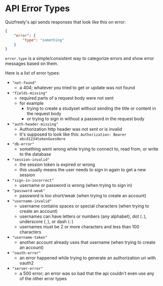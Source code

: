 # API Error Types

Quizfreely's api sends responses that look like this on error:
```json
{
    "error": {
        "type": "something"
    }
}
```

`error.type` is a simple/consistent way to categorize errors and show error messages based on them.

Here is a list of error types:
- `"not-found"`
  - a 404; whatever you tried to get or update was not found
- `"fields-missing"`
  - required parts of a request body were not sent
  - for example
    - trying to create a studyset without sending the title or content in the request body
    - or trying to sign in without a password in the request body
- `"auth-header-missing"`
  - Authorization http header was not sent or is invalid
  - It's supposed to look like this: `Authorization: Bearer abcd1234tokenGoesHere`
- `"db-error"`
  - something went wrong while trying to connect to, read from, or write to the database
- `"session-invalid"`
  - the session token is expired or wrong
  - this usually means the user needs to sign in again to get a new session
- `"sign-in-incorrect"`
  - username or password is wrong (when trying to sign in)
- `"password-weak"`
  - password is too short/weak (when trying to create an account)
- `"username-invalid"`
  - username contains spaces or special characters (when trying to create an account)
  - usernames can have letters or numbers (any alphabet), dot (`.`), underscore (`_`), or dash (`-`)
  - usernames must be 2 or more characters and less than 100 characters
- `"username-taken"`
  - another account already uses that username (when trying to create an account)
- `"oauth-error"`
  - an error happened while trying to generate an authorization uri with oauth2
- `"server-error"`
  - a 500 error; an error was so bad that the api couldn't even use any of the other error types
